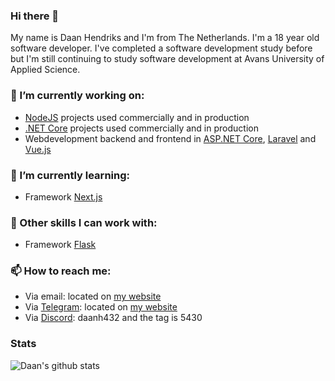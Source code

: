 ### Hi there 👋

My name is Daan Hendriks and I'm from The Netherlands. I'm a 18 year old software developer. I've completed a software development study before but I'm still continuing to study software development at Avans University of Applied Science.


### 🔭 I’m currently working on:
- [NodeJS](https://nodejs.org/) projects used commercially and in production
- [.NET Core](https://dot.net/) projects used commercially and in production
- Webdevelopment backend and frontend in [ASP.NET Core](http://asp.net/), [Laravel](https://laravel.com/) and [Vue.js](https://vuejs.org/)

### 🌱 I’m currently learning:
- Framework [Next.js](https://nextjs.org/)

### 👯 Other skills I can work with:
- Framework [Flask](https://flask.palletsprojects.com/)

### 📫 How to reach me: 
- Via email: located on [my website](https://daanhendriks.nl/contact)
- Via [Telegram](https://telegram.org/): located on [my website](https://daanhendriks.nl/contact)
- Via [Discord](https://discord.com/): daanh432 and the tag is 5430


### Stats

![Daan's github stats](https://github-readme-stats.vercel.app/api/?username=daanh432&show_icons=true&title_color=fff&icon_color=79ff97&text_color=9f9f9f&bg_color=151515)

<!--
**daanh432/daanh432** is a ✨ _special_ ✨ repository because its `README.md` (this file) appears on your GitHub profile.

Here are some ideas to get you started:

- 🔭 I’m currently working on ...
- 🌱 I’m currently learning ...
- 👯 I’m looking to collaborate on ...
- 🤔 I’m looking for help with ...
- 💬 Ask me about ...
- 📫 How to reach me: ...
- 😄 Pronouns: ...
- ⚡ Fun fact: ...
-->
